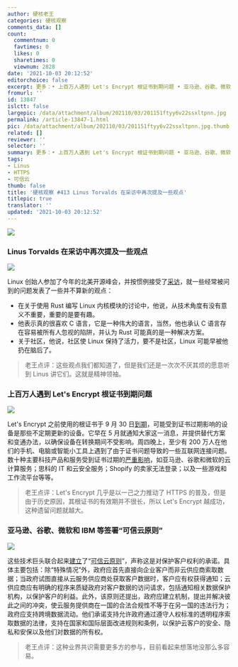```yaml
---
author: 硬核老王
categories: 硬核观察
comments_data: []
count:
  commentnum: 0
  favtimes: 0
  likes: 0
  sharetimes: 0
  viewnum: 2828
date: '2021-10-03 20:12:52'
editorchoice: false
excerpt: 更多：• 上百万人遇到 Let's Encrypt 根证书到期问题 • 亚马逊、谷歌、微软和 IBM 等签署“可信云原则”
fromurl: ''
id: 13847
islctt: false
largepic: /data/attachment/album/202110/03/201151ftyy6v22ssxltpnn.jpg
permalink: /article-13847-1.html
pic: /data/attachment/album/202110/03/201151ftyy6v22ssxltpnn.jpg.thumb.jpg
related: []
reviewer: ''
selector: ''
summary: 更多：• 上百万人遇到 Let's Encrypt 根证书到期问题 • 亚马逊、谷歌、微软和 IBM 等签署“可信云原则”
tags:
- Linus
- HTTPS
- 可信云
thumb: false
title: '硬核观察 #413 Linus Torvalds 在采访中再次提及一些观点'
titlepic: true
translator: ''
updated: '2021-10-03 20:12:52'
---
```


![](/data/attachment/album/202110/03/201151ftyy6v22ssxltpnn.jpg)


### Linus Torvalds 在采访中再次提及一些观点


![](/data/attachment/album/202110/03/201202woaovaaldlrf5vxw.jpg)


Linux 创始人参加了今年的北美开源峰会，并按惯例接受了[采访](https://thenewstack.io/linus-torvalds-on-community-rust-and-linuxs-longevity/)，就一些经常被问到的问题发表了一些并不算新的观点：


* 在关于使用 Rust 编写 Linux 内核模块的讨论中，他说，从技术角度有没有意义不重要，重要的是要有趣。
* 他表示真的很喜欢 C 语言，它是一种伟大的语言，当然，他也承认 C 语言存在容易被所有人忽视的陷阱，并认为 Rust 可能真的是一种解决方案。
* 关于社区，他说，社区使 Linux 保持了活力，要不是社区，Linux 可能早被他扔在脑后了。



> 
> 老王点评：这些观点我们都知道了，但是我们还是一次次不厌其烦的愿意听到 Linus 讲它们。这就是精神领袖。
> 
> 
> 


### 上百万人遇到 Let's Encrypt 根证书到期问题


![](/data/attachment/album/202110/03/201221m6pqz29cyqdr6zhh.jpg)


Let's Encrypt 之前使用的根证书于 9 月 30 日[到期](https://techcrunch.com/2021/09/21/lets-encrypt-root-expiry/)，可能受到证书过期影响的设备是那些不定期更新的设备。它早在 5 月就通知大家这一消息，并提供替代方案和变通办法，以确保设备在转换期间不受影响。周四晚上，至少有 200 万人在他们的手机、电脑或智能小工具上遇到了由于证书问题导致的一些互联网连接问题。数十种主要科技产品和服务受到证书过期的[严重影响](https://www.zdnet.com/article/fortinet-shopify-others-report-issues-after-root-ca-certificate-from-lets-encrypt-expires/)，如亚马逊、谷歌和微软的云计算服务；思科的 IT 和云安全服务；Shopify 的卖家无法登录；以及一些游戏和工作流平台等等。



> 
> 老王点评：Let's Encrypt 几乎是以一己之力推动了 HTTPS 的普及，但是由于历史原因，其根证书的有效期并不很长，所以 Let's Encrypt 越成功，这种遗留问题就越大。
> 
> 
> 


### 亚马逊、谷歌、微软和 IBM 等签署“可信云原则”


![](/data/attachment/album/202110/03/201236umnv79mlzm9f37as.jpg)


这些技术巨头联合起来[建立](https://www.zdnet.com/article/amazon-google-microsoft-and-other-tech-giants-establish-trusted-cloud-principles/)了“[可信云原则](https://trustedcloudprinciples.com/principles/)”，声称这是对保护客户权利的承诺。具体主要包括：除“特殊情况”外，政府应首先直接向企业客户而非云供应商索取数据；当政府试图直接从云服务供应商处获取客户数据时，客户应有权获得通知；云供应商应有明确的程序来质疑政府对客户数据的访问请求，包括通知相关数据保护机构，以保护客户的利益。此外，该原则还提出，政府应建立机制，提出并解决彼此之间的冲突，使云服务提供商在一国的合法合规性不等于在另一国的违法行为；政府应支持跨境数据流动。他们承诺支持允许政府通过遵守人权标准的透明程序索取数据的法律，支持在国家和国际层面改进规则和条例，以保护云客户的安全、隐私和安保以及他们对数据的所有权。



> 
> 老王点评：这种业界共识需要更多方的参与，目前看起来想落地没那么多容易。
> 
> 
>